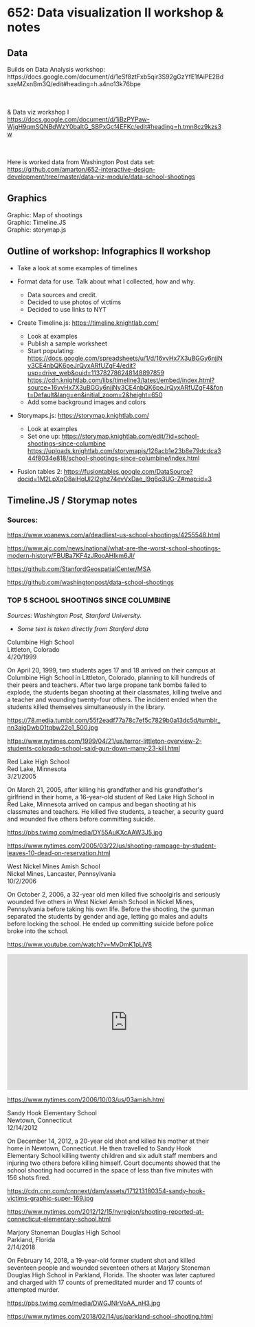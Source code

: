 <h1>652: Data visualization II workshop & notes</h1>

<h2>Data</h2>
Builds on Data Analysis workshop:<br>
https://docs.google.com/document/d/1eSf8ztFxb5qir3S92gGzYfE1fAiPE2BdsxeMZxnBm3Q/edit#heading=h.a4no13k76bpe

<br><br>
& Data viz workshop I<br>
https://docs.google.com/document/d/1iBzPYPaw-WjgH9qmSQNBdWzY0baItG_SBPxGcf4EFKc/edit#heading=h.tmn8cz9kzs3w

<br><br>
Here is worked data from Washington Post data set:<br> https://github.com/amarton/652-interactive-design-development/tree/master/data-viz-module/data-school-shootings

<h2>Graphics</h2>

Graphic: Map of shootings<br>
Graphic: Timeline.JS<br>
Graphic: storymap.js<br>


<h2>Outline of workshop: Infographics II workshop</h2>

- Take a look at some examples of timelines

- Format data for use. Talk about what I collected, how and why.
	- Data sources and credit.
	- Decided to use photos of victims
	- Decided to use links to NYT

- Create Timeline.js: https://timeline.knightlab.com/
	- Look at examples
	- Publish a sample worksheet
	- Start populating: https://docs.google.com/spreadsheets/u/1/d/16vvHx7X3uBGGy6njjNy3CE4nbQK6peJrQyxARfUZgF4/edit?usp=drive_web&ouid=113782786248148897859
https://cdn.knightlab.com/libs/timeline3/latest/embed/index.html?source=16vvHx7X3uBGGy6njjNy3CE4nbQK6peJrQyxARfUZgF4&font=Default&lang=en&initial_zoom=2&height=650
  - Add some background images and colors

- Storymaps.js: https://storymap.knightlab.com/
	- Look at examples
	- Set one up: https://storymap.knightlab.com/edit/?id=school-shootings-since-columbine
https://uploads.knightlab.com/storymapjs/126acb1e23b8e79dcdca344f8034e818/school-shootings-since-columbine/index.html

- Fusion tables 2: https://fusiontables.google.com/DataSource?docid=1M2LpXqO8aiHqUl2I2ghz74evVxDae_l9q6q3UG-Z#map:id=3


<h2>Timeline.JS / Storymap notes</h2>

<h3>Sources:</h3>

https://www.voanews.com/a/deadliest-us-school-shootings/4255548.html

https://www.ajc.com/news/national/what-are-the-worst-school-shootings-modern-history/FBUBa7KF4zJRooAHIkm6JI/

https://github.com/StanfordGeospatialCenter/MSA

https://github.com/washingtonpost/data-school-shootings


<h3>TOP 5 SCHOOL SHOOTINGS SINCE COLUMBINE</h3>

<em>Sources: Washington Post, Stanford University.<br>
* Some text is taken directly from Stanford data</em>


Columbine High School<br>
Littleton, Colorado<br>
4/20/1999<br>

On April 20, 1999, two students ages 17 and 18 arrived on their campus at Columbine High School in Littleton, Colorado, planning to kill hundreds of their peers and teachers. After two large propane tank bombs failed to explode, the students began shooting at their classmates, killing twelve and a teacher and wounding twenty-four others. The incident ended when the students killed themselves simultaneously in the library.

https://78.media.tumblr.com/55f2eadf77a78c7ef5c7829b0a13dc5d/tumblr_nn3aigDwbO1tqbw22o1_500.jpg

https://www.nytimes.com/1999/04/21/us/terror-littleton-overview-2-students-colorado-school-said-gun-down-many-23-kill.html


Red Lake High School<br>
Red Lake, Minnesota<br>
3/21/2005<br>

On March 21, 2005, after killing his grandfather and his grandfather's girlfriend in their home, a 16-year-old student of Red Lake High School in Red Lake, Minnesota arrived on campus and began shooting at his classmates and teachers. He killed five students, a teacher, a security guard and wounded five others before committing suicide.

https://pbs.twimg.com/media/DY55AuKXcAAW3J5.jpg

https://www.nytimes.com/2005/03/22/us/shooting-rampage-by-student-leaves-10-dead-on-reservation.html


West Nickel Mines Amish School<br>
Nickel Mines, Lancaster, Pennsylvania<br>
10/2/2006<br>

On October 2, 2006, a 32-year old men killed five schoolgirls and seriously wounded five others in West Nickel Amish School in Nickel Mines, Pennsylvania before taking his own life. Before the shooting, the gunman separated the students by gender and age, letting go males and adults before locking the school. He ended up committing suicide before police broke into the school.

https://www.youtube.com/watch?v=MvDmK1pLjV8

<iframe width="560" height="315" src="https://www.youtube.com/embed/MvDmK1pLjV8" frameborder="0" allow="autoplay; encrypted-media" allowfullscreen></iframe>

https://www.nytimes.com/2006/10/03/us/03amish.html

Sandy Hook Elementary School<br>
Newtown, Connecticut<br>
12/14/2012<br>

On December 14, 2012, a 20-year old shot and killed his mother at their home in Newtown, Connecticut. He then travelled to Sandy Hook Elementary School killing twenty children and six adult staff members and injuring two others before killing himself. Court documents showed that the school shooting had occurred in the space of less than five minutes with 156 shots fired.

https://cdn.cnn.com/cnnnext/dam/assets/171213180354-sandy-hook-victims-graphic-super-169.jpg

https://www.nytimes.com/2012/12/15/nyregion/shooting-reported-at-connecticut-elementary-school.html


Marjory Stoneman Douglas High School<br>
Parkland, Florida<br>
2/14/2018<br>

On February 14, 2018, a 19-year-old former student shot and killed seventeen people and wounded seventeen others at Marjory Stoneman Douglas High School in Parkland, Florida. The shooter was later captured and charged with 17 counts of premeditated murder and 17 counts of attempted murder.

https://pbs.twimg.com/media/DWGJNlrVoAA_nH3.jpg

https://www.nytimes.com/2018/02/14/us/parkland-school-shooting.html
